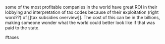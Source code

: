 some of the most profitable companies in the world have great ROI in their lobbying and interpretation of tax codes because of their exploitation (right word??) of [[tax subsidies overview]].  The cost of this can be in the billions, making someone wonder what the world could better look like if that was paid to the state.

#taxes 